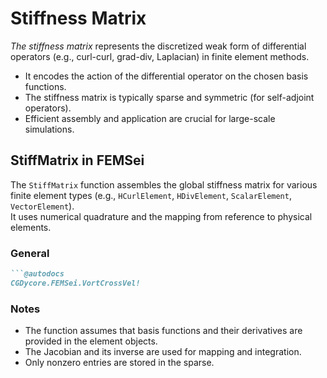 # Stiffness Matrix

_The stiffness matrix_ represents the discretized weak form of differential operators (e.g., curl-curl, grad-div, Laplacian) in finite element methods.

- It encodes the action of the differential operator on the chosen basis functions.
- The stiffness matrix is typically sparse and symmetric (for self-adjoint operators).
- Efficient assembly and application are crucial for large-scale simulations.

## StiffMatrix in FEMSei

The `StiffMatrix` function assembles the global stiffness matrix for various finite element types (e.g., `HCurlElement`, `HDivElement`, `ScalarElement`, `VectorElement`).  
It uses numerical quadrature and the mapping from reference to physical elements.

### General 
```markdown
```@autodocs
CGDycore.FEMSei.VortCrossVel!
```
### Notes

- The function assumes that basis functions and their derivatives are provided in the element objects.
- The Jacobian and its inverse are used for mapping and integration.
- Only nonzero entries are stored in the sparse.

